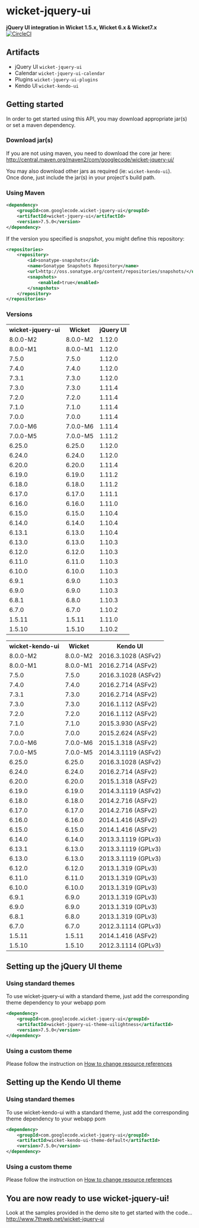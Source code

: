 # wicket-jquery-ui
**jQuery UI integration in Wicket 1.5.x, Wicket 6.x &amp; Wicket7.x**  
[![CircleCI](https://circleci.com/gh/sebfz1/wicket-jquery-ui/tree/master.svg?style=svg)](https://circleci.com/gh/sebfz1/wicket-jquery-ui/tree/master)

## Artifacts
- jQuery UI `wicket-jquery-ui`
- Calendar `wicket-jquery-ui-calendar`
- Plugins `wicket-jquery-ui-plugins`
- Kendo UI `wicket-kendo-ui`

## Getting started
In order to get started using this API, you may download appropriate jar(s) or set a maven dependency.

### Download jar(s)
If you are not using maven, you need to download the core jar here:
<http://central.maven.org/maven2/com/googlecode/wicket-jquery-ui/>

You may also download other jars as required (ie: `wicket-kendo-ui`).  
Once done, just include the jar(s) in your project's build path.

### Using Maven

```xml
<dependency>
    <groupId>com.googlecode.wicket-jquery-ui</groupId>
    <artifactId>wicket-jquery-ui</artifactId>
    <version>7.5.0</version>
</dependency>
```

If the version you specified is *snapshot*, you might define this repository:

```xml
<repositories>
    <repository>
        <id>sonatype-snapshots</id>
        <name>Sonatype Snapshots Repository</name>
        <url>http://oss.sonatype.org/content/repositories/snapshots/</url>
        <snapshots>
            <enabled>true</enabled>
        </snapshots>
    </repository>
</repositories>
```

### Versions

<table>
<tr><th>wicket-jquery-ui</th><th>Wicket</th><th>jQuery UI</th></tr>
<tr><td>8.0.0-M2</td><td>8.0.0-M2</td><td>1.12.0</td></tr>
<tr><td>8.0.0-M1</td><td>8.0.0-M1</td><td>1.12.0</td></tr>
<tr><td>7.5.0</td><td>7.5.0</td><td>1.12.0</td></tr>
<tr><td>7.4.0</td><td>7.4.0</td><td>1.12.0</td></tr>
<tr><td>7.3.1</td><td>7.3.0</td><td>1.12.0</td></tr>
<tr><td>7.3.0</td><td>7.3.0</td><td>1.11.4</td></tr>
<tr><td>7.2.0</td><td>7.2.0</td><td>1.11.4</td></tr>
<tr><td>7.1.0</td><td>7.1.0</td><td>1.11.4</td></tr>
<tr><td>7.0.0</td><td>7.0.0</td><td>1.11.4</td></tr>
<tr><td>7.0.0-M6</td><td>7.0.0-M6</td><td>1.11.4</td></tr>
<tr><td>7.0.0-M5</td><td>7.0.0-M5</td><td>1.11.2</td></tr>
<tr><td>6.25.0</td><td>6.25.0</td><td>1.12.0</td></tr>
<tr><td>6.24.0</td><td>6.24.0</td><td>1.12.0</td></tr>
<tr><td>6.20.0</td><td>6.20.0</td><td>1.11.4</td></tr>
<tr><td>6.19.0</td><td>6.19.0</td><td>1.11.2</td></tr>
<tr><td>6.18.0</td><td>6.18.0</td><td>1.11.2</td></tr>
<tr><td>6.17.0</td><td>6.17.0</td><td>1.11.1</td></tr>
<tr><td>6.16.0</td><td>6.16.0</td><td>1.11.0</td></tr>
<tr><td>6.15.0</td><td>6.15.0</td><td>1.10.4</td></tr>
<tr><td>6.14.0</td><td>6.14.0</td><td>1.10.4</td></tr>
<tr><td>6.13.1</td><td>6.13.0</td><td>1.10.4</td></tr>
<tr><td>6.13.0</td><td>6.13.0</td><td>1.10.3</td></tr>
<tr><td>6.12.0</td><td>6.12.0</td><td>1.10.3</td></tr>
<tr><td>6.11.0</td><td>6.11.0</td><td>1.10.3</td></tr>
<tr><td>6.10.0</td><td>6.10.0</td><td>1.10.3</td></tr>
<tr><td>6.9.1</td><td>6.9.0</td><td>1.10.3</td></tr>
<tr><td>6.9.0</td><td>6.9.0</td><td>1.10.3</td></tr>
<tr><td>6.8.1</td><td>6.8.0</td><td>1.10.3</td></tr>
<tr><td>6.7.0</td><td>6.7.0</td><td>1.10.2</td></tr>
<tr><td>1.5.11</td><td>1.5.11</td><td>1.11.0</td></tr>
<tr><td>1.5.10</td><td>1.5.10</td><td>1.10.2</td></tr>
</table>

<table>
<tr><th>wicket-kendo-ui</th><th>Wicket</th><th>Kendo UI</th></tr>
<tr><td>8.0.0-M2</td><td>8.0.0-M2</td><td>2016.3.1028 (ASFv2)</td></tr>
<tr><td>8.0.0-M1</td><td>8.0.0-M1</td><td>2016.2.714 (ASFv2)</td></tr>
<tr><td>7.5.0</td><td>7.5.0</td><td>2016.3.1028 (ASFv2)</td></tr>
<tr><td>7.4.0</td><td>7.4.0</td><td>2016.2.714 (ASFv2)</td></tr>
<tr><td>7.3.1</td><td>7.3.0</td><td>2016.2.714 (ASFv2)</td></tr>
<tr><td>7.3.0</td><td>7.3.0</td><td>2016.1.112 (ASFv2)</td></tr>
<tr><td>7.2.0</td><td>7.2.0</td><td>2016.1.112 (ASFv2)</td></tr>
<tr><td>7.1.0</td><td>7.1.0</td><td>2015.3.930 (ASFv2)</td></tr>
<tr><td>7.0.0</td><td>7.0.0</td><td>2015.2.624 (ASFv2)</td></tr>
<tr><td>7.0.0-M6</td><td>7.0.0-M6</td><td>2015.1.318 (ASFv2)</td></tr>
<tr><td>7.0.0-M5</td><td>7.0.0-M5</td><td>2014.3.1119 (ASFv2)</td></tr>
<tr><td>6.25.0</td><td>6.25.0</td><td>2016.3.1028 (ASFv2)</td></tr>
<tr><td>6.24.0</td><td>6.24.0</td><td>2016.2.714 (ASFv2)</td></tr>
<tr><td>6.20.0</td><td>6.20.0</td><td>2015.1.318 (ASFv2)</td></tr>
<tr><td>6.19.0</td><td>6.19.0</td><td>2014.3.1119 (ASFv2)</td></tr>
<tr><td>6.18.0</td><td>6.18.0</td><td>2014.2.716 (ASFv2)</td></tr>
<tr><td>6.17.0</td><td>6.17.0</td><td>2014.2.716 (ASFv2)</td></tr>
<tr><td>6.16.0</td><td>6.16.0</td><td>2014.1.416 (ASFv2)</td></tr>
<tr><td>6.15.0</td><td>6.15.0</td><td>2014.1.416 (ASFv2)</td></tr>
<tr><td>6.14.0</td><td>6.14.0</td><td>2013.3.1119 (GPLv3)</td></tr>
<tr><td>6.13.1</td><td>6.13.0</td><td>2013.3.1119 (GPLv3)</td></tr>
<tr><td>6.13.0</td><td>6.13.0</td><td>2013.3.1119 (GPLv3)</td></tr>
<tr><td>6.12.0</td><td>6.12.0</td><td>2013.1.319 (GPLv3)</td></tr>
<tr><td>6.11.0</td><td>6.11.0</td><td>2013.1.319 (GPLv3)</td></tr>
<tr><td>6.10.0</td><td>6.10.0</td><td>2013.1.319 (GPLv3)</td></tr>
<tr><td>6.9.1</td><td>6.9.0</td><td>2013.1.319 (GPLv3)</td></tr>
<tr><td>6.9.0</td><td>6.9.0</td><td>2013.1.319 (GPLv3)</td></tr>
<tr><td>6.8.1</td><td>6.8.0</td><td>2013.1.319 (GPLv3)</td></tr>
<tr><td>6.7.0</td><td>6.7.0</td><td>2012.3.1114 (GPLv3)</td></tr>
<tr><td>1.5.11</td><td>1.5.11</td><td>2014.1.416 (ASFv2)</td></tr>
<tr><td>1.5.10</td><td>1.5.10</td><td>2012.3.1114 (GPLv3)</td></tr>
</table>

## Setting up the jQuery UI theme

### Using standard themes
To use wicket-jquery-ui with a standard theme, just add the corresponding theme dependency to your webapp pom

```xml
<dependency>
	<groupId>com.googlecode.wicket-jquery-ui</groupId>
	<artifactId>wicket-jquery-ui-theme-uilightness</artifactId>
	<version>7.5.0</version>
</dependency>
```

### Using a custom theme
Please follow the instruction on [How to change resource references](https://github.com/sebfz1/wicket-jquery-ui/wiki/%5Bhowto%5D-change-resource-references)

## Setting up the Kendo UI theme

### Using standard themes
To use wicket-kendo-ui with a standard theme, just add the corresponding theme dependency to your webapp pom

```xml
<dependency>
	<groupId>com.googlecode.wicket-jquery-ui</groupId>
	<artifactId>wicket-kendo-ui-theme-default</artifactId>
	<version>7.5.0</version>
</dependency>
```

### Using a custom theme
Please follow the instruction on [How to change resource references](https://github.com/sebfz1/wicket-jquery-ui/wiki/%5Bhowto%5D-change-resource-references)

## You are now ready to use wicket-jquery-ui!
Look at the samples provided in the demo site to get started with the code...  
<http://www.7thweb.net/wicket-jquery-ui>
